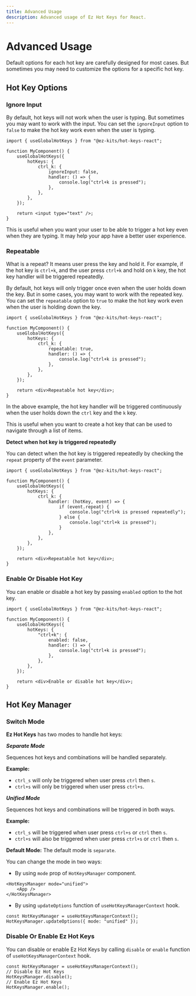 ```yaml
---
title: Advanced Usage
description: Advanced usage of Ez Hot Keys for React.
---
```


# Advanced Usage

Default options for each hot key are carefully designed for most cases. But sometimes you may need to customize the options for a specific hot key.

## Hot Key Options

### Ignore Input

By default, hot keys will not work when the user is typing. But sometimes you may want to work with the input. You can set the `ignoreInput` option to `false` to make the hot key work even when the user is typing.

```tsx
import { useGlobalHotKeys } from "@ez-kits/hot-keys-react";

function MyComponent() {
	useGlobalHotKeys({
		hotKeys: {
			ctrl_k: {
				ignoreInput: false,
				handler: () => {
					console.log("ctrl+k is pressed");
				},
			},
		},
	});

	return <input type="text" />;
}
```

This is useful when you want your user to be able to trigger a hot key even when they are typing. It may help your app have a better user experience.

### Repeatable

What is a repeat? It means user press the key and hold it. For example, if the hot key is `ctrl+k`, and the user press `ctrl+k` and hold on `k` key, the hot key handler will be triggered repeatedly.

By default, hot keys will only trigger once even when the user holds down the key. But in some cases, you may want to work with the repeated key. You can set the `repeatable` option to `true` to make the hot key work even when the user is holding down the key.

```tsx
import { useGlobalHotKeys } from "@ez-kits/hot-keys-react";

function MyComponent() {
	useGlobalHotKeys({
		hotKeys: {
			ctrl_k: {
				repeatable: true,
				handler: () => {
					console.log("ctrl+k is pressed");
				},
			},
		},
	});

	return <div>Repeatable hot key</div>;
}
```

In the above example, the hot key handler will be triggered continuously when the user holds down the `ctrl` key and the `k` key.

This is useful when you want to create a hot key that can be used to navigate through a list of items.

**Detect when hot key is triggered repeatedly**

You can detect when the hot key is triggered repeatedly by checking the `repeat` property of the `event` parameter.

```tsx
import { useGlobalHotKeys } from "@ez-kits/hot-keys-react";

function MyComponent() {
	useGlobalHotKeys({
		hotKeys: {
			ctrl_k: {
				handler: (hotKey, event) => {
					if (event.repeat) {
						console.log("ctrl+k is pressed repeatedly");
					} else {
						console.log("ctrl+k is pressed");
					}
				},
			},
		},
	});

	return <div>Repeatable hot key</div>;
}
```

### Enable Or Disable Hot Key

You can enable or disable a hot key by passing `enabled` option to the hot key.

```tsx
import { useGlobalHotKeys } from "@ez-kits/hot-keys-react";

function MyComponent() {
	useGlobalHotKeys({
		hotKeys: {
			"ctrl+k": {
				enabled: false,
				handler: () => {
					console.log("ctrl+k is pressed");
				},
			},
		},
	});

	return <div>Enable or disable hot key</div>;
}
```

## Hot Key Manager

### Switch Mode

**Ez Hot Keys** has two modes to handle hot keys:

**_Separate Mode_**

Sequences hot keys and combinations will be handled separately.

**Example:**

- `ctrl_s` will only be triggered when user press `ctrl` then `s`.
- `ctrl+s` will only be triggered when user press `ctrl+s`.

**_Unified Mode_**

Sequences hot keys and combinations will be triggered in both ways.

**Example:**

- `ctrl_s` will be triggered when user press `ctrl+s` or `ctrl` then `s`.
- `ctrl+s` will also be triggered when user press `ctrl+s` or `ctrl` then `s`.

**Default Mode:** The default mode is `separate`.

You can change the mode in two ways:

- By using `mode` prop of `HotKeysManager` component.

```tsx
<HotKeysManager mode="unified">
	<App />
</HotKeysManager>
```

- By using `updateOptions` function of `useHotKeysManagerContext` hook.

```tsx
const HotKeysManager = useHotKeysManagerContext();
HotKeysManager.updateOptions({ mode: "unified" });
```

### Disable Or Enable Ez Hot Keys

You can disable or enable Ez Hot Keys by calling `disable` or `enable` function of `useHotKeysManagerContext` hook.

```tsx
const HotKeysManager = useHotKeysManagerContext();
// Disable Ez Hot Keys
HotKeysManager.disable();
// Enable Ez Hot Keys
HotKeysManager.enable();
```
